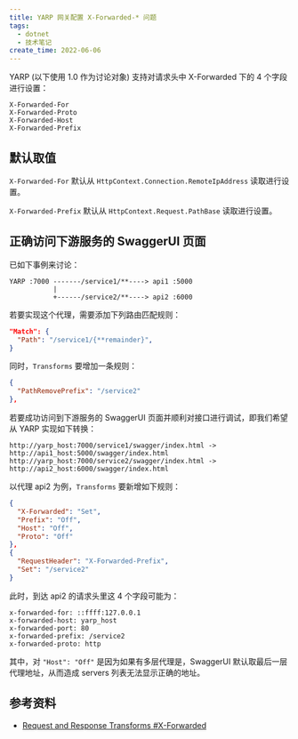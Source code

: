 ```yaml
---
title: YARP 网关配置 X-Forwarded-* 问题
tags:
  - dotnet
  - 技术笔记
create_time: 2022-06-06
---
```


YARP (以下使用 1.0 作为讨论对象) 支持对请求头中 X-Forwarded 下的 4 个字段进行设置：

```
X-Forwarded-For
X-Forwarded-Proto
X-Forwarded-Host
X-Forwarded-Prefix
```

## 默认取值

`X-Forwarded-For` 默认从 `HttpContext.Connection.RemoteIpAddress` 读取进行设置。

`X-Forwarded-Prefix` 默认从 `HttpContext.Request.PathBase` 读取进行设置。



## 正确访问下游服务的 SwaggerUI 页面

已如下事例来讨论：

```
YARP :7000 -------/service1/**----> api1 :5000
           |
           +------/service2/**----> api2 :6000

```

若要实现这个代理，需要添加下列路由匹配规则：

```json
"Match": {
  "Path": "/service1/{**remainder}",
}
```

同时，`Transforms` 要增加一条规则：
```json
{
  "PathRemovePrefix": "/service2"
},
```


若要成功访问到下游服务的 SwaggerUI 页面并顺利对接口进行调试，即我们希望从 YARP 实现如下转换：
```
http://yarp_host:7000/service1/swagger/index.html -> http://api1_host:5000/swagger/index.html
http://yarp_host:7000/service2/swagger/index.html -> http://api2_host:6000/swagger/index.html
```


以代理 api2 为例，`Transforms` 要新增如下规则：

```json
{
  "X-Forwarded": "Set",
  "Prefix": "Off",
  "Host": "Off",
  "Proto": "Off"
},
{
  "RequestHeader": "X-Forwarded-Prefix",
  "Set": "/service2"
}
```

此时，到达 api2 的请求头里这 4 个字段可能为：

```
x-forwarded-for: ::ffff:127.0.0.1
x-forwarded-host: yarp_host
x-forwarded-port: 80
x-forwarded-prefix: /service2
x-forwarded-proto: http
```

其中，对 `"Host": "Off"` 是因为如果有多层代理是，SwaggerUI 默认取最后一层代理地址，从而造成 servers 列表无法显示正确的地址。



## 参考资料

- [Request and Response Transforms #X-Forwarded](https://microsoft.github.io/reverse-proxy/articles/transforms.html#x-forwarded)